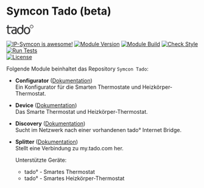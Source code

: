 # Symcon Tado (beta)  

[![Image](imgs/tado_logo.png)](https://www.tado.com/de/)  

[![IP-Symcon is awesome!](https://img.shields.io/badge/IP--Symcon-5.4-blue.svg)](https://www.symcon.de)
[![Module Version](https://img.shields.io/badge/Module_Version-1.00-blue.svg)]()
[![Module Build](https://img.shields.io/badge/Module_Build-1-blue.svg)]()
[![Check Style](https://github.com/ubittner/SymconTado/workflows/Check%20Style/badge.svg)](https://github.com/ubittner/SymconTado/actions)
[![Run Tests](https://github.com/ubittner/SymconTado/workflows/Run%20Tests/badge.svg)](https://github.com/ubittner/SymconTado/actions)  
[![License](https://img.shields.io/badge/License-CC%20BY--NC--SA%204.0-green.svg)](https://creativecommons.org/licenses/by-nc-sa/4.0/)

Folgende Module beinhaltet das Repository `Symcon Tado`:

- __Configurator__ ([Dokumentation](Configurator))  
	Ein Konfigurator für die Smarten Thermostate und Heizkörper-Thermostat.

- __Device__ ([Dokumentation](Device))  
	Das Smarte Thermostat und Heizkörper-Thermostat. 

- __Discovery__ ([Dokumentation](Discovery))  
	Sucht im Netzwerk nach einer vorhandenen tado° Internet Bridge. 
		
- __Splitter__ ([Dokumentation](Splitter))  
  	Stellt eine Verbindung zu my.tado.com her.

	Unterstützte Geräte:
    * tado° - Smartes Thermostat
    * tado° - Smartes Heizkörper-Thermostat
